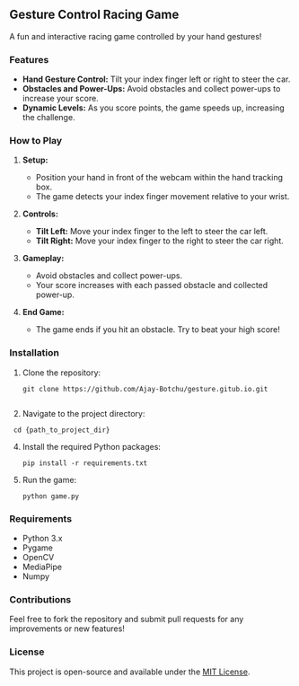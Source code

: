 
## Gesture Control Racing Game

A fun and interactive racing game controlled by your hand gestures!

### Features
- **Hand Gesture Control:** Tilt your index finger left or right to steer the car.
- **Obstacles and Power-Ups:** Avoid obstacles and collect power-ups to increase your score.
- **Dynamic Levels:** As you score points, the game speeds up, increasing the challenge.

### How to Play
1. **Setup:**
   - Position your hand in front of the webcam within the hand tracking box.
   - The game detects your index finger movement relative to your wrist.

2. **Controls:**
   - **Tilt Left:** Move your index finger to the left to steer the car left.
   - **Tilt Right:** Move your index finger to the right to steer the car right.

3. **Gameplay:**
   - Avoid obstacles and collect power-ups.
   - Your score increases with each passed obstacle and collected power-up.

4. **End Game:**
   - The game ends if you hit an obstacle. Try to beat your high score!

### Installation
1. Clone the repository:
   ```
   git clone https://github.com/Ajay-Botchu/gesture.gitub.io.git
 
   ```
2. Navigate to the project directory:
  ```
   cd {path_to_project_dir}
   ```
   
4. Install the required Python packages:
   ```
   pip install -r requirements.txt
   ```
5. Run the game:
   ```
   python game.py
   ```

### Requirements
- Python 3.x
- Pygame
- OpenCV
- MediaPipe
- Numpy
  
### Contributions
Feel free to fork the repository and submit pull requests for any improvements or new features!

### License
This project is open-source and available under the [MIT License](LICENSE).
